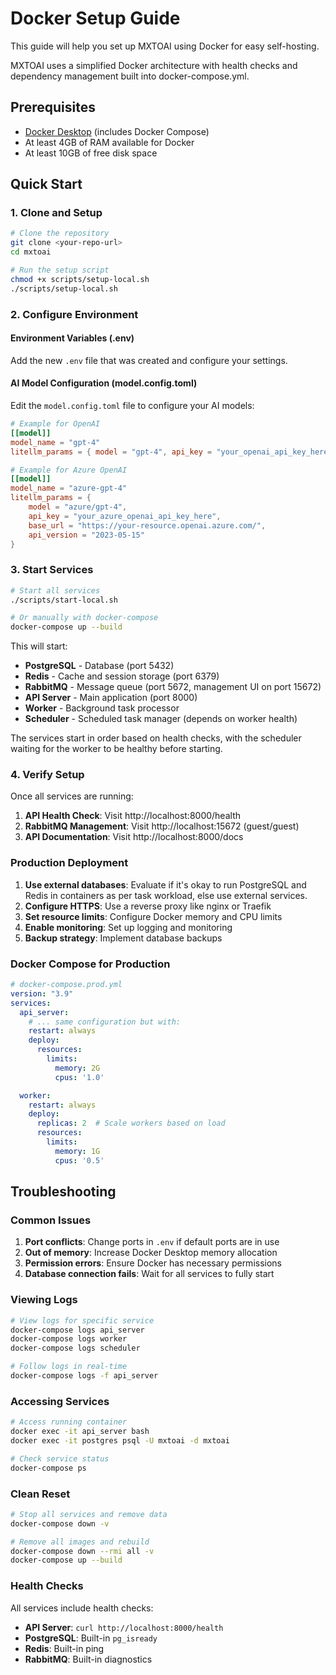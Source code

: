 # Docker Setup Guide

This guide will help you set up MXTOAI using Docker for easy self-hosting.

MXTOAI uses a simplified Docker architecture with health checks and dependency management built into docker-compose.yml.

## Prerequisites

- [Docker Desktop](https://www.docker.com/products/docker-desktop) (includes Docker Compose)
- At least 4GB of RAM available for Docker
- At least 10GB of free disk space

## Quick Start

### 1. Clone and Setup

```bash
# Clone the repository
git clone <your-repo-url>
cd mxtoai

# Run the setup script
chmod +x scripts/setup-local.sh
./scripts/setup-local.sh
```

### 2. Configure Environment

#### Environment Variables (.env)
Add the new `.env` file that was created and configure your settings.

#### AI Model Configuration (model.config.toml)
Edit the `model.config.toml` file to configure your AI models:

```toml
# Example for OpenAI
[[model]]
model_name = "gpt-4"
litellm_params = { model = "gpt-4", api_key = "your_openai_api_key_here" }

# Example for Azure OpenAI
[[model]]
model_name = "azure-gpt-4"
litellm_params = {
    model = "azure/gpt-4",
    api_key = "your_azure_openai_api_key_here",
    base_url = "https://your-resource.openai.azure.com/",
    api_version = "2023-05-15"
}
```

### 3. Start Services

```bash
# Start all services
./scripts/start-local.sh

# Or manually with docker-compose
docker-compose up --build
```

This will start:
- **PostgreSQL** - Database (port 5432)
- **Redis** - Cache and session storage (port 6379)
- **RabbitMQ** - Message queue (port 5672, management UI on port 15672)
- **API Server** - Main application (port 8000)
- **Worker** - Background task processor
- **Scheduler** - Scheduled task manager (depends on worker health)

The services start in order based on health checks, with the scheduler waiting for the worker to be healthy before starting.

### 4. Verify Setup

Once all services are running:

1. **API Health Check**: Visit http://localhost:8000/health
2. **RabbitMQ Management**: Visit http://localhost:15672 (guest/guest)
3. **API Documentation**: Visit http://localhost:8000/docs

### Production Deployment

1. **Use external databases**: Evaluate if it's okay to run PostgreSQL and Redis in containers as per task workload, else use external services.
2. **Configure HTTPS**: Use a reverse proxy like nginx or Traefik
3. **Set resource limits**: Configure Docker memory and CPU limits
4. **Enable monitoring**: Set up logging and monitoring
5. **Backup strategy**: Implement database backups

### Docker Compose for Production

```yaml
# docker-compose.prod.yml
version: "3.9"
services:
  api_server:
    # ... same configuration but with:
    restart: always
    deploy:
      resources:
        limits:
          memory: 2G
          cpus: '1.0'

  worker:
    restart: always
    deploy:
      replicas: 2  # Scale workers based on load
      resources:
        limits:
          memory: 1G
          cpus: '0.5'
```

## Troubleshooting

### Common Issues

1. **Port conflicts**: Change ports in `.env` if default ports are in use
2. **Out of memory**: Increase Docker Desktop memory allocation
3. **Permission errors**: Ensure Docker has necessary permissions
4. **Database connection fails**: Wait for all services to fully start

### Viewing Logs

```bash
# View logs for specific service
docker-compose logs api_server
docker-compose logs worker
docker-compose logs scheduler

# Follow logs in real-time
docker-compose logs -f api_server
```

### Accessing Services

```bash
# Access running container
docker exec -it api_server bash
docker exec -it postgres psql -U mxtoai -d mxtoai

# Check service status
docker-compose ps
```

### Clean Reset

```bash
# Stop all services and remove data
docker-compose down -v

# Remove all images and rebuild
docker-compose down --rmi all -v
docker-compose up --build
```

### Health Checks

All services include health checks:
- **API Server**: `curl http://localhost:8000/health`
- **PostgreSQL**: Built-in `pg_isready`
- **Redis**: Built-in ping
- **RabbitMQ**: Built-in diagnostics